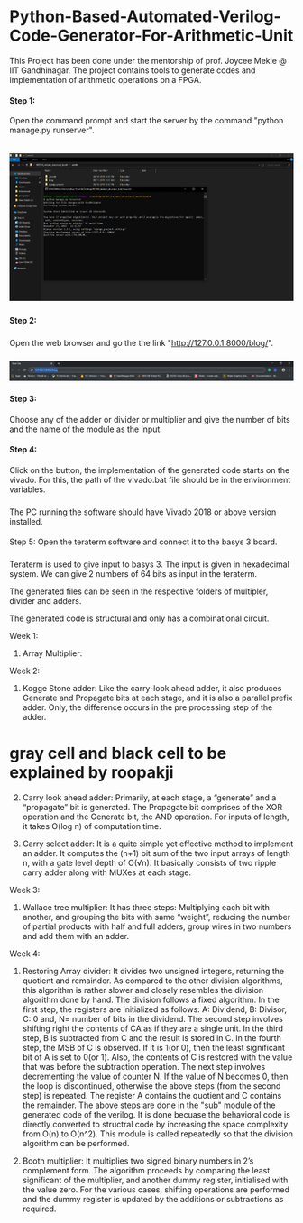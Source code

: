 # Python-Based-Automated-Verilog-Code-Generator-For-Arithmetic-Unit
This Project has been done under the mentorship of prof. Joycee Mekie @ IIT Gandhinagar. The project contains tools to generate codes and implementation of arithmetic operations on a FPGA. 

#### Step 1: 
Open the command prompt and start the server by the command "python manage.py runserver".

######
![alt text](https://github.com/adityatripathiiit/Python-Based-Automated-Verilog-Code-Generator-For-Arithmetic-Unit/blob/master/screenshots/manage_py.png)

#####
#### Step 2:
###
Open the web browser and go the the link "http://127.0.0.1:8000/blog/".
###
![alt text](https://github.com/adityatripathiiit/Python-Based-Automated-Verilog-Code-Generator-For-Arithmetic-Unit/blob/master/screenshots/address_link.png)

#### Step 3:
####
Choose any of the adder or divider or multiplier and give the number of bits and the name of the module as the input.
####
#### Step 4: 
####
Click on the button, the implementation of the generated code starts on the vivado. For this, the path of the vivado.bat file should be in the environment variables. 
###
The PC running the software should have Vivado 2018 or above version installed. 
####
Step 5: Open the teraterm software and connect it to the basys 3 board.
###
Teraterm is used to give input to basys 3. The input is given in hexadecimal system. We can give 2 numbers of 64 bits as input in the teraterm.

The generated files can be seen in the respective folders of multipler, divider and adders.

The generated code is structural and only has a combinational circuit.

Week 1:
1. Array Multiplier: 


Week 2:
1. Kogge Stone adder: 
Like the carry-look ahead adder, it also produces Generate and Propagate bits at each stage, and it is also a parallel prefix adder. Only, the difference occurs in the pre processing step of the adder.

# gray cell and black cell to be explained by roopakji

2. Carry look ahead adder:
Primarily, at each stage, a “generate” and a “propagate” bit is generated. The Propagate bit comprises of the XOR operation and the Generate bit, the AND operation. For inputs of length, it takes O(log n) of computation time.

3. Carry select adder: It is a quite simple yet effective method to implement an adder. It computes the (n+1) bit sum of the two input arrays of length n, with a gate level depth of O(√n). It basically consists of two ripple carry adder along with MUXes at each stage.

Week 3:
1. Wallace tree multiplier: It has three steps: Multiplying each bit with another, and grouping the bits with same “weight”, reducing the number of partial products with half and full adders, group wires in two numbers and add them with an adder.

Week 4:
1. Restoring Array divider:
It divides two unsigned integers, returning the quotient and remainder. As compared to the other division algorithms, this algorithm is rather slower and closely resembles the division algorithm done by hand. The division follows a fixed algorithm. 
In the first step, the registers are initialized as follows: A: Dividend, B: Divisor, C: 0 and, N= number of bits in the dividend.
The second step involves shifting right the contents of CA as if they are a single unit. In the third step, B is subtracted from C and the result is stored in C. In the fourth step, the MSB of C is observed. If it is 1(or 0), then the least significant bit of A is set to 0(or 1). Also, the contents of C is restored with the value that was before the subtraction operation. The next step involves decrementing the value of counter N. If the value of N becomes 0, then the loop is discontinued, otherwise the above steps (from the second step) is repeated. The register A contains the quotient and C contains the remainder. 
The above steps are done in the "sub" module of the generated code of the verilog. It is done becuase the behavioral code is directly converted to structral code by increasing the space complexity from O(n) to O(n^2).
This module is called repeatedly so that the division algorithm can be performed. 

2. Booth multiplier: 
It multiplies two signed binary numbers in 2’s complement form. The algorithm proceeds by comparing the least significant of the multiplier, and another dummy register, initialised with the value zero. For the various cases, shifting operations are performed and the dummy register is updated by the additions or subtractions as required.
